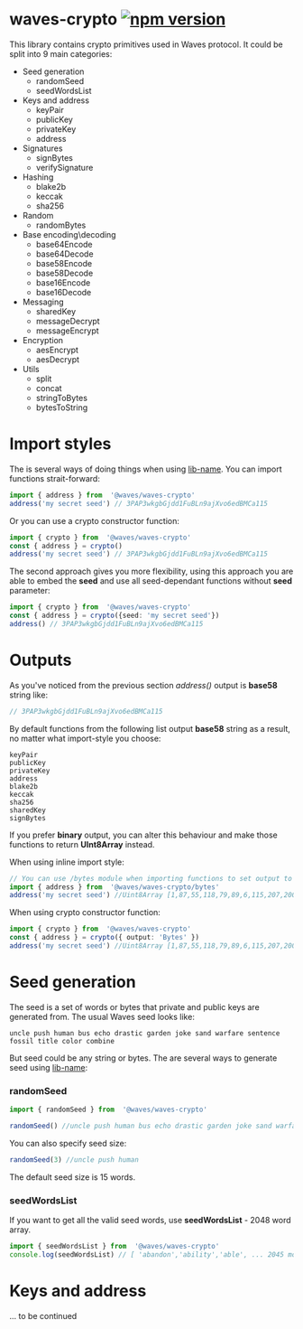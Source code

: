 # waves-crypto [![npm version](https://badge.fury.io/js/%40waves%2Fwaves-crypto.svg)](https://www.npmjs.com/package/@waves/waves-crypto)

[lib-name]: waves-crypto


  This library contains crypto primitives used in Waves protocol. 
  It could be split into 9 main categories:
 
 - Seed generation
	 - randomSeed
	 - seedWordsList
 - Keys and address
	 - keyPair
	 - publicKey
	 - privateKey
	 - address
 - Signatures
	- signBytes
	- verifySignature
- Hashing
	 - blake2b
	 - keccak
	 - sha256
 - Random
	 - randomBytes
 - Base encoding\decoding
	 -   base64Encode
	 -   base64Decode
	 -   base58Encode
	 -   base58Decode
	 -   base16Encode
	 -   base16Decode
 - Messaging
	 - sharedKey
	 - messageDecrypt
	 - messageEncrypt
 - Encryption
	 - aesEncrypt
	 - aesDecrypt
 - Utils
	 - split
	 - concat
	 - stringToBytes
	 - bytesToString

# Import styles
The is several ways of doing things when using [lib-name].
You can import functions strait-forward:
```ts
import { address } from  '@waves/waves-crypto'
address('my secret seed') // 3PAP3wkgbGjdd1FuBLn9ajXvo6edBMCa115
```
Or you can use a crypto constructor function:
```ts
import { crypto } from  '@waves/waves-crypto'
const { address } = crypto()
address('my secret seed') // 3PAP3wkgbGjdd1FuBLn9ajXvo6edBMCa115
```
The second approach gives you more flexibility, using this approach you are able to embed the **seed** and use all seed-dependant functions without **seed** parameter:
```ts
import { crypto } from  '@waves/waves-crypto'
const { address } = crypto({seed: 'my secret seed'})
address() // 3PAP3wkgbGjdd1FuBLn9ajXvo6edBMCa115
```
# Outputs
As you've noticed from the previous section *address()* output is **base58** string like:
```ts
// 3PAP3wkgbGjdd1FuBLn9ajXvo6edBMCa115
```
 By default functions from the following list output **base58** string as a result,
 no matter what import-style you choose:
```
keyPair
publicKey
privateKey
address
blake2b
keccak
sha256
sharedKey
signBytes
```

If you prefer **binary** output, you can alter this behaviour and make those functions to return **UInt8Array** instead.

When using inline import style:
```ts
// You can use /bytes module when importing functions to set output to UInt8Array
import { address } from  '@waves/waves-crypto/bytes'
address('my secret seed') //Uint8Array [1,87,55,118,79,89,6,115,207,200,130,220,32,33,101,69,108,108,53,48,167,127,203,18,143,121]
```
When using crypto constructor function:
```ts
import { crypto } from  '@waves/waves-crypto'
const { address } = crypto({ output: 'Bytes' })
address('my secret seed') //Uint8Array [1,87,55,118,79,89,6,115,207,200,130,220,32,33,101,69,108,108,53,48,167,127,203,18,143,121]
```


# Seed generation

The seed is a set of words or bytes that private and public keys are generated from.
The usual Waves seed looks like:
```
uncle push human bus echo drastic garden joke sand warfare sentence fossil title color combine
```
But seed could be any string or bytes.
The are several ways to generate seed using [lib-name]:

### randomSeed
```ts
import { randomSeed } from  '@waves/waves-crypto'

randomSeed() //uncle push human bus echo drastic garden joke sand warfare sentence fossil title color combine
```

You can also specify seed size:
```ts
randomSeed(3) //uncle push human
```
The default seed size is 15 words.

### seedWordsList
If you want to get all the valid seed words, use **seedWordsList** - 2048 word array.
```ts
import { seedWordsList } from  '@waves/waves-crypto'
console.log(seedWordsList) // [ 'abandon','ability','able', ... 2045 more items ]
```
# Keys and address

... to be continued 
